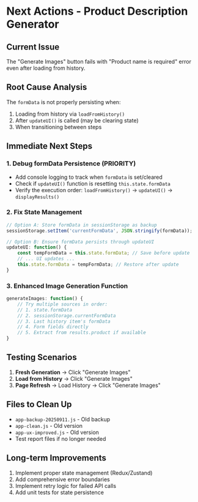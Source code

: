 # Next Actions - Product Description Generator

## Current Issue
The "Generate Images" button fails with "Product name is required" error even after loading from history.

## Root Cause Analysis
The `formData` is not properly persisting when:
1. Loading from history via `loadFromHistory()`
2. After `updateUI()` is called (may be clearing state)
3. When transitioning between steps

## Immediate Next Steps

### 1. Debug formData Persistence (PRIORITY)
- Add console logging to track when `formData` is set/cleared
- Check if `updateUI()` function is resetting `this.state.formData`
- Verify the execution order: `loadFromHistory()` → `updateUI()` → `displayResults()`

### 2. Fix State Management
```javascript
// Option A: Store formData in sessionStorage as backup
sessionStorage.setItem('currentFormData', JSON.stringify(formData));

// Option B: Ensure formData persists through updateUI
updateUI: function() {
    const tempFormData = this.state.formData; // Save before update
    // ... UI updates ...
    this.state.formData = tempFormData; // Restore after update
}
```

### 3. Enhanced Image Generation Function
```javascript
generateImages: function() {
    // Try multiple sources in order:
    // 1. state.formData
    // 2. sessionStorage.currentFormData
    // 3. Last history item's formData
    // 4. Form fields directly
    // 5. Extract from results.product if available
}
```

## Testing Scenarios
1. **Fresh Generation** → Click "Generate Images"
2. **Load from History** → Click "Generate Images"
3. **Page Refresh** → Load History → Click "Generate Images"

## Files to Clean Up
- `app-backup-20250911.js` - Old backup
- `app-clean.js` - Old version
- `app-ux-improved.js` - Old version
- Test report files if no longer needed

## Long-term Improvements
1. Implement proper state management (Redux/Zustand)
2. Add comprehensive error boundaries
3. Implement retry logic for failed API calls
4. Add unit tests for state persistence